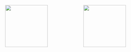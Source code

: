 
<div align="center" style="float:left;">
  <img height="137px" src="https://github-readme-stats.vercel.app/api?username=xyygudu&show_icons=true" />
</div>

<div align="center">
  <img height="137px" src="https://github-readme-stats.vercel.app/api/top-langs/?username=xyygudu&layout=compact" />
</div>
<!--
**xyygudu/xyygudu** is a ✨ _special_ ✨ repository because its `README.md` (this file) appears on your GitHub profile.

Here are some ideas to get you started:

- 🔭 I’m currently working on ...
- 🌱 I’m currently learning ...
- 👯 I’m looking to collaborate on ...
- 🤔 I’m looking for help with ...
- 💬 Ask me about ...
- 📫 How to reach me: ...
- 😄 Pronouns: ...
- ⚡ Fun fact: ...
-->
